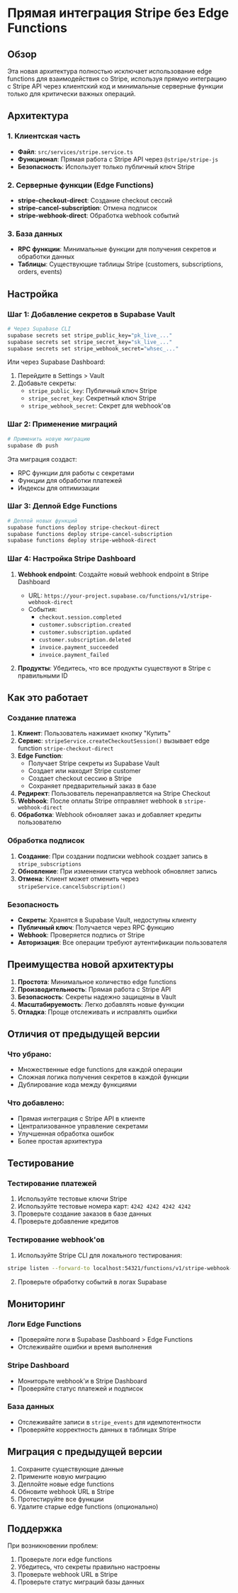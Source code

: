 # Прямая интеграция Stripe без Edge Functions

## Обзор

Эта новая архитектура полностью исключает использование edge functions для взаимодействия со Stripe, используя прямую интеграцию с Stripe API через клиентский код и минимальные серверные функции только для критически важных операций.

## Архитектура

### 1. Клиентская часть

- **Файл**: `src/services/stripe.service.ts`
- **Функционал**: Прямая работа с Stripe API через `@stripe/stripe-js`
- **Безопасность**: Использует только публичный ключ Stripe

### 2. Серверные функции (Edge Functions)

- **stripe-checkout-direct**: Создание checkout сессий
- **stripe-cancel-subscription**: Отмена подписок
- **stripe-webhook-direct**: Обработка webhook событий

### 3. База данных

- **RPC функции**: Минимальные функции для получения секретов и обработки данных
- **Таблицы**: Существующие таблицы Stripe (customers, subscriptions, orders, events)

## Настройка

### Шаг 1: Добавление секретов в Supabase Vault

```bash
# Через Supabase CLI
supabase secrets set stripe_public_key="pk_live_..."
supabase secrets set stripe_secret_key="sk_live_..."
supabase secrets set stripe_webhook_secret="whsec_..."
```

Или через Supabase Dashboard:

1. Перейдите в Settings > Vault
2. Добавьте секреты:
   - `stripe_public_key`: Публичный ключ Stripe
   - `stripe_secret_key`: Секретный ключ Stripe
   - `stripe_webhook_secret`: Секрет для webhook'ов

### Шаг 2: Применение миграций

```bash
# Применить новую миграцию
supabase db push
```

Эта миграция создаст:

- RPC функции для работы с секретами
- Функции для обработки платежей
- Индексы для оптимизации

### Шаг 3: Деплой Edge Functions

```bash
# Деплой новых функций
supabase functions deploy stripe-checkout-direct
supabase functions deploy stripe-cancel-subscription
supabase functions deploy stripe-webhook-direct
```

### Шаг 4: Настройка Stripe Dashboard

1. **Webhook endpoint**: Создайте новый webhook endpoint в Stripe Dashboard

   - URL: `https://your-project.supabase.co/functions/v1/stripe-webhook-direct`
   - События:
     - `checkout.session.completed`
     - `customer.subscription.created`
     - `customer.subscription.updated`
     - `customer.subscription.deleted`
     - `invoice.payment_succeeded`
     - `invoice.payment_failed`

2. **Продукты**: Убедитесь, что все продукты существуют в Stripe с правильными ID

## Как это работает

### Создание платежа

1. **Клиент**: Пользователь нажимает кнопку "Купить"
2. **Сервис**: `stripeService.createCheckoutSession()` вызывает edge function `stripe-checkout-direct`
3. **Edge Function**:
   - Получает Stripe секреты из Supabase Vault
   - Создает или находит Stripe customer
   - Создает checkout сессию в Stripe
   - Сохраняет предварительный заказ в базе
4. **Редирект**: Пользователь перенаправляется на Stripe Checkout
5. **Webhook**: После оплаты Stripe отправляет webhook в `stripe-webhook-direct`
6. **Обработка**: Webhook обновляет заказ и добавляет кредиты пользователю

### Обработка подписок

1. **Создание**: При создании подписки webhook создает запись в `stripe_subscriptions`
2. **Обновление**: При изменении статуса webhook обновляет запись
3. **Отмена**: Клиент может отменить через `stripeService.cancelSubscription()`

### Безопасность

- **Секреты**: Хранятся в Supabase Vault, недоступны клиенту
- **Публичный ключ**: Получается через RPC функцию
- **Webhook**: Проверяется подпись от Stripe
- **Авторизация**: Все операции требуют аутентификации пользователя

## Преимущества новой архитектуры

1. **Простота**: Минимальное количество edge functions
2. **Производительность**: Прямая работа с Stripe API
3. **Безопасность**: Секреты надежно защищены в Vault
4. **Масштабируемость**: Легко добавлять новые функции
5. **Отладка**: Проще отслеживать и исправлять ошибки

## Отличия от предыдущей версии

### Что убрано:

- Множественные edge functions для каждой операции
- Сложная логика получения секретов в каждой функции
- Дублирование кода между функциями

### Что добавлено:

- Прямая интеграция с Stripe API в клиенте
- Централизованное управление секретами
- Улучшенная обработка ошибок
- Более простая архитектура

## Тестирование

### Тестирование платежей

1. Используйте тестовые ключи Stripe
2. Используйте тестовые номера карт: `4242 4242 4242 4242`
3. Проверьте создание заказов в базе данных
4. Проверьте добавление кредитов

### Тестирование webhook'ов

1. Используйте Stripe CLI для локального тестирования:

```bash
stripe listen --forward-to localhost:54321/functions/v1/stripe-webhook-direct
```

2. Проверьте обработку событий в логах Supabase

## Мониторинг

### Логи Edge Functions

- Проверяйте логи в Supabase Dashboard > Edge Functions
- Отслеживайте ошибки и время выполнения

### Stripe Dashboard

- Мониторьте webhook'и в Stripe Dashboard
- Проверяйте статус платежей и подписок

### База данных

- Отслеживайте записи в `stripe_events` для идемпотентности
- Проверяйте корректность данных в таблицах Stripe

## Миграция с предыдущей версии

1. Сохраните существующие данные
2. Примените новую миграцию
3. Деплойте новые edge functions
4. Обновите webhook URL в Stripe
5. Протестируйте все функции
6. Удалите старые edge functions (опционально)

## Поддержка

При возникновении проблем:

1. Проверьте логи edge functions
2. Убедитесь, что секреты правильно настроены
3. Проверьте webhook URL в Stripe
4. Проверьте статус миграций базы данных
